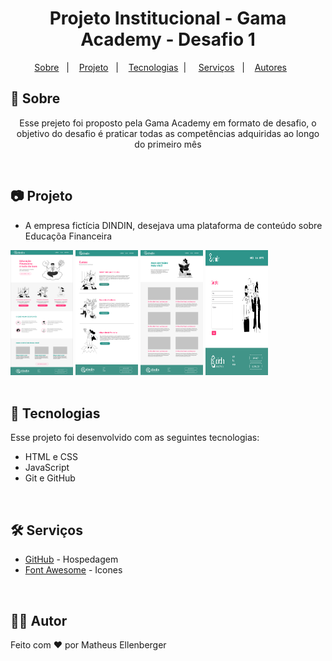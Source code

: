 <h1 align="center"> Projeto Institucional - Gama Academy - Desafio 1 </h1>

<p align="center">
  <a href="#-sobre">Sobre</a>&nbsp;&nbsp;&nbsp;|&nbsp;&nbsp;&nbsp;
  <a href="#-projeto">Projeto</a>&nbsp;&nbsp;&nbsp;|&nbsp;&nbsp;&nbsp;
  <a href="#-tecnologias">Tecnologias</a>&nbsp;&nbsp;|&nbsp;&nbsp;&nbsp;&nbsp;
  <a href="#-Serviços">Serviços</a>&nbsp;&nbsp;&nbsp;|&nbsp;&nbsp;&nbsp;
  <a href="#-Autores">Autores</a>&nbsp;&nbsp;&nbsp;&nbsp;&nbsp;&nbsp;
</p>

## 🎯 Sobre

<p align="center">Esse prejeto foi proposto pela Gama Academy em formato de desafio, o objetivo do desafio é praticar todas as competências adquiridas ao longo do primeiro mês</p>

<br>

## 📷 Projeto

- A empresa fictícia DINDIN, desejava uma plataforma de conteúdo sobre Educaçõa Financeira

<div display="flex">
<img src="./projeto-finalizado/INICIO.png" alt="inicio" width="100px" height="200px">
<img src="./projeto-finalizado/CURSOS.png" alt="inicio" width="100px" height="200px">
<img src="./projeto-finalizado/BLOG.png" alt="inicio" width="100px" height="200px">
<img src="./projeto-finalizado/CONTATO.png" alt="inicio" width="100px" height="200px">
</div>

<br>

## 🚀 Tecnologias

Esse projeto foi desenvolvido com as seguintes tecnologias:

- HTML e CSS
- JavaScript
- Git e GitHub

<br>

## 🛠️ Serviços

- <a href="https://github.com/Matheus-Ellenberger">GitHub</a> - Hospedagem
- <a href="https://fontawesome.com/">Font Awesome</a> - Icones

<br>

## 🙋‍♂️ Autor

Feito com ❤️ por Matheus Ellenberger
